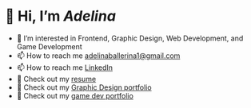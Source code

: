 # 👋 Hi, I’m _Adelina_
- 👀 I’m interested in Frontend, Graphic Design, Web Development, and Game Development
- 📫 How to reach me adelinaballerina1@gmail.com
- 📫 How to reach me [LinkedIn](https://www.linkedin.com/in/adelina-martinez/)
- 📄 Check out my [resume](https://docs.google.com/document/d/1GHTyZJaULiGcS3u5w3FYl_TZ9NFFhkr_J7zxNnhE0z8/edit)
- 🎨 Check out my [Graphic Design portfolio](https://adelinamartinez.myportfolio.com)
- 👾 Check out my [game dev portfolio](https://adelina805.itch.io)

<!---
Adelina805/Adelina805 is a ✨ special ✨ repository because its `README.md` (this file) appears on your GitHub profile.
You can click the Preview link to take a look at your changes.
--->
